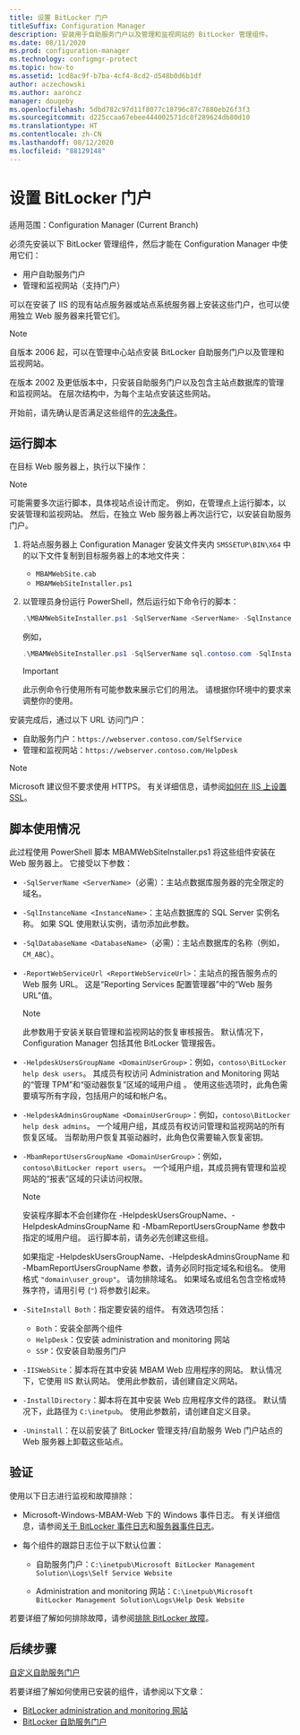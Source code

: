 ```yaml
---
title: 设置 BitLocker 门户
titleSuffix: Configuration Manager
description: 安装用于自助服务门户以及管理和监视网站的 BitLocker 管理组件。
ms.date: 08/11/2020
ms.prod: configuration-manager
ms.technology: configmgr-protect
ms.topic: how-to
ms.assetid: 1cd8ac9f-b7ba-4cf4-8cd2-d548b0d6b1df
author: aczechowski
ms.author: aaroncz
manager: dougeby
ms.openlocfilehash: 5dbd782c97d11f8077c18796c87c7880eb26f3f3
ms.sourcegitcommit: d225ccaa67ebee444002571dc8f289624db80d10
ms.translationtype: HT
ms.contentlocale: zh-CN
ms.lasthandoff: 08/12/2020
ms.locfileid: "88129148"
---
```

# <a name="set-up-bitlocker-portals"></a>设置 BitLocker 门户

适用范围：Configuration Manager (Current Branch)

<!--3601034-->

必须先安装以下 BitLocker 管理组件，然后才能在 Configuration Manager 中使用它们：

- 用户自助服务门户
- 管理和监视网站（支持门户）

可以在安装了 IIS 的现有站点服务器或站点系统服务器上安装这些门户，也可以使用独立 Web 服务器来托管它们。

> [!NOTE]
> 自版本 2006 起，可以在管理中心站点安装 BitLocker 自助服务门户以及管理和监视网站。<!-- 5925693 -->
>
> 在版本 2002 及更低版本中，只安装自助服务门户以及包含主站点数据库的管理和监视网站。 在层次结构中，为每个主站点安装这些网站。

开始前，请先确认是否满足这些组件的[先决条件](../../plan-design/bitlocker-management.md#prerequisites)。

## <a name="run-the-script"></a>运行脚本

在目标 Web 服务器上，执行以下操作：

> [!NOTE]
> 可能需要多次运行脚本，具体视站点设计而定。 例如，在管理点上运行脚本，以安装管理和监视网站。 然后，在独立 Web 服务器上再次运行它，以安装自助服务门户。

1. 将站点服务器上 Configuration Manager 安装文件夹内 `SMSSETUP\BIN\X64` 中的以下文件复制到目标服务器上的本地文件夹：

    - `MBAMWebSite.cab`
    - `MBAMWebSiteInstaller.ps1`

1. 以管理员身份运行 PowerShell，然后运行如下命令行的脚本：

    ``` PowerShell
    .\MBAMWebSiteInstaller.ps1 -SqlServerName <ServerName> -SqlInstanceName <InstanceName> -SqlDatabaseName <DatabaseName> -ReportWebServiceUrl <ReportWebServiceUrl> -HelpdeskUsersGroupName <DomainUserGroup> -HelpdeskAdminsGroupName <DomainUserGroup> -MbamReportUsersGroupName <DomainUserGroup> -SiteInstall Both
    ```

    例如，

    ``` PowerShell
    .\MBAMWebSiteInstaller.ps1 -SqlServerName sql.contoso.com -SqlInstanceName instance1 -SqlDatabaseName CM_ABC -ReportWebServiceUrl https://rsp.contoso.com/ReportServer -HelpdeskUsersGroupName "contoso\BitLocker help desk users" -HelpdeskAdminsGroupName "contoso\BitLocker help desk admins" -MbamReportUsersGroupName "contoso\BitLocker report users" -SiteInstall Both
    ```

    > [!IMPORTANT]
    > 此示例命令行使用所有可能参数来展示它们的用法。 请根据你环境中的要求来调整你的使用。

安装完成后，通过以下 URL 访问门户：

- 自助服务门户：`https://webserver.contoso.com/SelfService`
- 管理和监视网站：`https://webserver.contoso.com/HelpDesk`

> [!NOTE]
> Microsoft 建议但不要求使用 HTTPS。 有关详细信息，请参阅[如何在 IIS 上设置 SSL](https://docs.microsoft.com/iis/manage/configuring-security/how-to-set-up-ssl-on-iis)。

## <a name="script-usage"></a>脚本使用情况

此过程使用 PowerShell 脚本 MBAMWebSiteInstaller.ps1 将这些组件安装在 Web 服务器上。 它接受以下参数：

- `-SqlServerName <ServerName>`（必需）：主站点数据库服务器的完全限定的域名。

- `-SqlInstanceName <InstanceName>`：主站点数据库的 SQL Server 实例名称。 如果 SQL 使用默认实例，请勿添加此参数。

- `-SqlDatabaseName <DatabaseName>`（必需）：主站点数据库的名称（例如，`CM_ABC`）。

- `-ReportWebServiceUrl <ReportWebServiceUrl>`：主站点的报告服务点的 Web 服务 URL。 这是“Reporting Services 配置管理器”中的“Web 服务 URL”值。

    > [!NOTE]
    > 此参数用于安装关联自管理和监视网站的恢复审核报告。 默认情况下，Configuration Manager 包括其他 BitLocker 管理报告。

- `-HelpdeskUsersGroupName <DomainUserGroup>`：例如，`contoso\BitLocker help desk users`。 其成员有权访问 Administration and Monitoring 网站的“管理 TPM”和“驱动器恢复”区域的域用户组 。 使用这些选项时，此角色需要填写所有字段，包括用户的域和帐户名。

- `-HelpdeskAdminsGroupName <DomainUserGroup>`：例如，`contoso\BitLocker help desk admins`。 一个域用户组，其成员有权访问管理和监视网站的所有恢复区域。 当帮助用户恢复其驱动器时，此角色仅需要输入恢复密钥。

- `-MbamReportUsersGroupName <DomainUserGroup>`：例如，`contoso\BitLocker report users`。 一个域用户组，其成员拥有管理和监视网站的“报表”区域的只读访问权限。

    > [!NOTE]
    > 安装程序脚本不会创建你在 -HelpdeskUsersGroupName、-HelpdeskAdminsGroupName 和 -MbamReportUsersGroupName 参数中指定的域用户组。 运行脚本前，请务必先创建这些组。
    >
    > 如果指定 -HelpdeskUsersGroupName、-HelpdeskAdminsGroupName 和 -MbamReportUsersGroupName 参数，请务必同时指定域名和组名。 使用格式 `"domain\user_group"`。 请勿排除域名。 如果域名或组名包含空格或特殊字符，请用引号 (`"`) 将参数引起来。

- `-SiteInstall Both`：指定要安装的组件。 有效选项包括：
  - `Both`：安装全部两个组件
  - `HelpDesk`：仅安装 administration and monitoring 网站
  - `SSP`：仅安装自助服务门户

- `-IISWebSite`：脚本将在其中安装 MBAM Web 应用程序的网站。 默认情况下，它使用 IIS 默认网站。 使用此参数前，请创建自定义网站。

- `-InstallDirectory`：脚本将在其中安装 Web 应用程序文件的路径。 默认情况下，此路径为 `C:\inetpub`。 使用此参数前，请创建自定义目录。

- `-Uninstall`：在以前安装了 BitLocker 管理支持/自助服务 Web 门户站点的 Web 服务器上卸载这些站点。

## <a name="verify"></a>验证

使用以下日志进行监视和故障排除：

- Microsoft-Windows-MBAM-Web 下的 Windows 事件日志。 有关详细信息，请参阅[关于 BitLocker 事件日志](../../tech-ref/bitlocker/about-event-logs.md)和[服务器事件日志](../../tech-ref/bitlocker/server-event-logs.md)。

- 每个组件的跟踪日志位于以下默认位置：

  - 自助服务门户：`C:\inetpub\Microsoft BitLocker Management Solution\Logs\Self Service Website`

  - Administration and monitoring 网站：`C:\inetpub\Microsoft BitLocker Management Solution\Logs\Help Desk Website`

若要详细了解如何排除故障，请参阅[排除 BitLocker 故障](../../tech-ref/bitlocker/troubleshoot.md)。

## <a name="next-steps"></a>后续步骤

[自定义自助服务门户](customize-self-service-portal.md)

若要详细了解如何使用已安装的组件，请参阅以下文章：

- [BitLocker administration and monitoring 网站](helpdesk-portal.md)
- [BitLocker 自助服务门户](self-service-portal.md)
